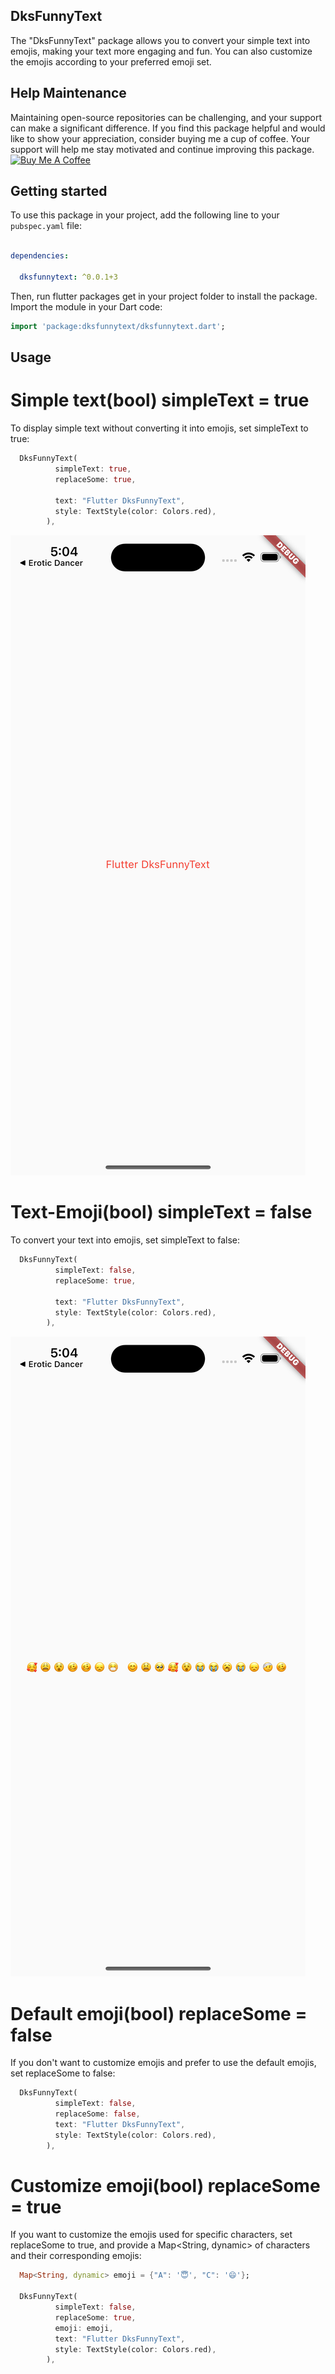 ## DksFunnyText

The "DksFunnyText" package allows you to convert your simple text into emojis, making your text more engaging and fun. You can also customize the emojis according to your preferred emoji set.


## Help Maintenance

Maintaining open-source repositories can be challenging, and your support can make a significant difference. If you find this package helpful and would like to show your appreciation, consider buying me a cup of coffee. Your support will help me stay motivated and continue improving this package.
<br>
<a href="https://www.buymeacoffee.com/dksdev" target="_blank"><img src="https://cdn.buymeacoffee.com/buttons/default-orange.png" alt="Buy Me A Coffee" height="41" width="174"></a>


## Getting started
To use this package in your project, add the following line to your `pubspec.yaml` file:

```yaml

dependencies:
  
  dksfunnytext: ^0.0.1+3

```
Then, run flutter packages get in your project folder to install the package. Import the module in your Dart code:
```dart
import 'package:dksfunnytext/dksfunnytext.dart';
```
## Usage

# Simple text(bool) simpleText = true

To display simple text without converting it into emojis, set simpleText to true:

```dart
  DksFunnyText(
          simpleText: true,
          replaceSome: true,
        
          text: "Flutter DksFunnyText",
          style: TextStyle(color: Colors.red),
        ),
 ```
 ![simple text](https://github.com/dhruv9045/dksfunnytext/blob/main/screenshots/simple%20text.png)


# Text-Emoji(bool) simpleText = false
To convert your text into emojis, set simpleText to false:

```dart
  DksFunnyText(
          simpleText: false,
          replaceSome: true,
       
          text: "Flutter DksFunnyText",
          style: TextStyle(color: Colors.red),
        ),
```
![simple text](https://github.com/dhruv9045/dksfunnytext/blob/main/screenshots/text%20to%20emoji.png)


# Default emoji(bool) replaceSome = false
If you don't want to customize emojis and prefer to use the default emojis, set replaceSome to false:
```dart
  DksFunnyText(
          simpleText: false,
          replaceSome: false,
          text: "Flutter DksFunnyText",
          style: TextStyle(color: Colors.red),
        ),
 ```

# Customize emoji(bool) replaceSome = true
If you want to customize the emojis used for specific characters, set replaceSome to true, and provide a Map<String, dynamic> of characters and their corresponding emojis:
```dart
  Map<String, dynamic> emoji = {"A": '😇', "C": '😄'};

  DksFunnyText(
          simpleText: false,
          replaceSome: true,
          emoji: emoji,
          text: "Flutter DksFunnyText",
          style: TextStyle(color: Colors.red),
        ),
```


